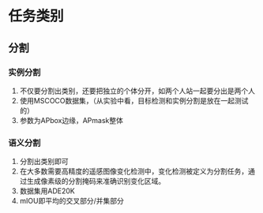# 任务类别
## 分割
### 实例分割
1. 不仅要分割出类别，还要把独立的个体分开，如两个人站一起要分出是两个人
2. 使用MSCOCO数据集，（从实验中看，目标检测和实例分割是放在一起测试的）
3. 参数为APbox边缘，APmask整体
### 语义分割
1. 分割出类别即可
2. 在大多数需要高精度的遥感图像变化检测中，变化检测被定义为分割任务，通过生成像素级的分割掩码来准确识别变化区域。
3. 数据集用ADE20K
4. mIOU即平均的交叉部分/并集部分